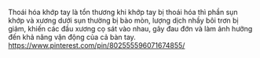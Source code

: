 Thoái hóa khớp tay là tổn thương khi khớp tay bị thoái hóa thì phần sụn khớp và xương dưới sụn thường bị bào mòn, lượng dịch nhầy bôi trơn bị giảm, khiến các đầu xương cọ sát vào nhau, gây đau đớn và làm ảnh hưởng đến khả năng vận động của cả bàn tay. 
https://www.pinterest.com/pin/802555596071674855/

